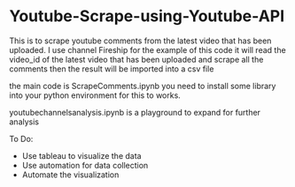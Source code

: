 # Youtube-Scrape-using-Youtube-API



This is to scrape youtube comments from the latest video that has been uploaded.
I use channel Fireship for the example of this code
it will read the video_id of the latest video that has been uploaded and scrape all the comments
then the result will be imported into a csv file

the main code is ScrapeComments.ipynb
you need to install some library into your python environment for this to works.

youtubechannelsanalysis.ipynb is a playground to expand for further analysis

To Do: 

- Use tableau to visualize the data
- Use automation for data collection
- Automate the visualization     
